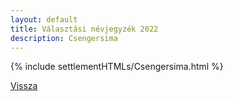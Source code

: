 ```yaml
---
layout: default
title: Választási névjegyzék 2022
description: Csengersima
---
```


{% include settlementHTMLs/Csengersima.html %}

[Vissza](./)